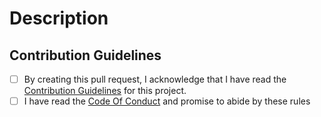 # Description

<!-- Please describe in a short sentence or bullet points what changes you have made. -->

## Contribution Guidelines

- [ ] By creating this pull request, I acknowledge that I have read the [Contribution Guidelines](https://github.com/material-extensions/vscode-material-icon-theme/blob/main/CONTRIBUTING.md) for this project.
- [ ] I have read the [Code Of Conduct](https://github.com/material-extensions/vscode-material-icon-theme/blob/main/CODE_OF_CONDUCT.md) and promise to abide by these rules

